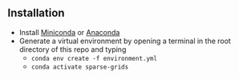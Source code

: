 ## Installation

- Install [Miniconda](https://docs.conda.io/en/latest/miniconda.html) or [Anaconda](https://www.anaconda.com/distribution/#download-section)
- Generate a virtual environment by opening a terminal in the root directory of this repo and typing
    - `conda env create -f environment.yml`
    - `conda activate sparse-grids`


